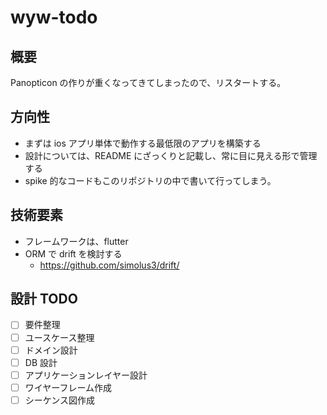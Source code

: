 # wyw-todo

## 概要

Panopticon の作りが重くなってきてしまったので、リスタートする。

## 方向性

- まずは ios アプリ単体で動作する最低限のアプリを構築する
- 設計については、README にざっくりと記載し、常に目に見える形で管理する
- spike 的なコードもこのリポジトリの中で書いて行ってしまう。

## 技術要素

- フレームワークは、flutter
- ORM で drift を検討する
  - https://github.com/simolus3/drift/

## 設計 TODO

- [ ] 要件整理
- [ ] ユースケース整理
- [ ] ドメイン設計
- [ ] DB 設計
- [ ] アプリケーションレイヤー設計
- [ ] ワイヤーフレーム作成
- [ ] シーケンス図作成
